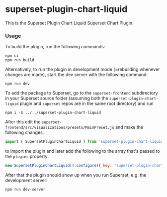 # superset-plugin-chart-liquid

This is the Superset Plugin Chart Liquid Superset Chart Plugin.

### Usage

To build the plugin, run the following commands:

```
npm ci
npm run build
```

Alternatively, to run the plugin in development mode (=rebuilding whenever changes are made), start the dev server with the following command:

```
npm run dev
```

To add the package to Superset, go to the `superset-frontend` subdirectory in your Superset source folder (assuming both the `superset-plugin-chart-liquid` plugin and `superset` repos are in the same root directory) and run
```
npm i -S ../../superset-plugin-chart-liquid
```

After this edit the `superset-frontend/src/visualizations/presets/MainPreset.js` and make the following changes:

```js
import { SupersetPluginChartLiquid } from 'superset-plugin-chart-liquid';
```

to import the plugin and later add the following to the array that's passed to the `plugins` property:
```js
new SupersetPluginChartLiquid().configure({ key: 'superset-plugin-chart-liquid' }),
```

After that the plugin should show up when you run Superset, e.g. the development server:

```
npm run dev-server
```
